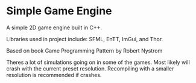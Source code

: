 
# Simple Game Engine

A simple 2D game engine built in C++.

Libraries used in project include: SFML, EnTT, ImGui, and Thor. 

Based on book Game Programming Pattern by Robert Nystrom

Theres a lot of simulations going on in some of the games. Most likely will crash with the current preset resolution.
Recompiling with a smaller resolution is recommended if crashes.
